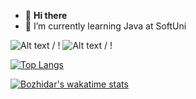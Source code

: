 - 👋 **Hi there**
- 🌱 I’m currently learning Java at SoftUni

![ Alt text](https://media.giphy.com/media/xT9IgzoKnwFNmISR8I/giphy.gif) / ! [](https://media.giphy.com/media/xT9IgzoKnwFNmISR8I/giphy.gif)
![ Alt text](https://media.giphy.com/media/qgQUggAC3Pfv687qPC/giphy.gif) / ! [](https://media.giphy.com/media/qgQUggAC3Pfv687qPC/giphy.gif)

[![Top Langs](https://github-readme-stats.vercel.app/api/top-langs/?username=BozhidarBozhkov)](https://github.com/BozhidarBozhkov/github-readme-stats)

[![Bozhidar's wakatime stats](https://github-readme-stats.vercel.app/api/wakatime?username=BozhidarBozhkov)](https://github.com/BozhidarBozhkov/github-readme-stats)

<!---
BozhidarBozhkov/BozhidarBozhkov is a ✨ special ✨ repository because its `README.md` (this file) appears on your GitHub profile.
You can click the Preview link to take a look at your changes.
--->
